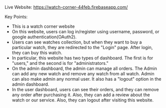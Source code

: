 Live Website: https://watch-corner-44feb.firebaseapp.com/

Key Points:

- This is a watch corner website
- On this website, users can log in/register using username, password, or google authentication(OAuth2).
- Users can see watches collection, but when they want to buy a particular watch, they are redirected to the "Login" page. After login, they can buy this watch.
- In particular, this website has two types of dashboard. The first is for "users," and the second is for "administrators."
- On the admin dashboard, the admin can manage all orders. The Admin can add any new watch and remove any watch from all watch. Admin can also make admin any normal user. It also has a "logout" option in the admin dashboard.
- In the user dashboard, users can see their orders, and they can remove any order after purchasing it. Also, they can add a review about the watch or our service. Also, they can logout after visiting this website.
